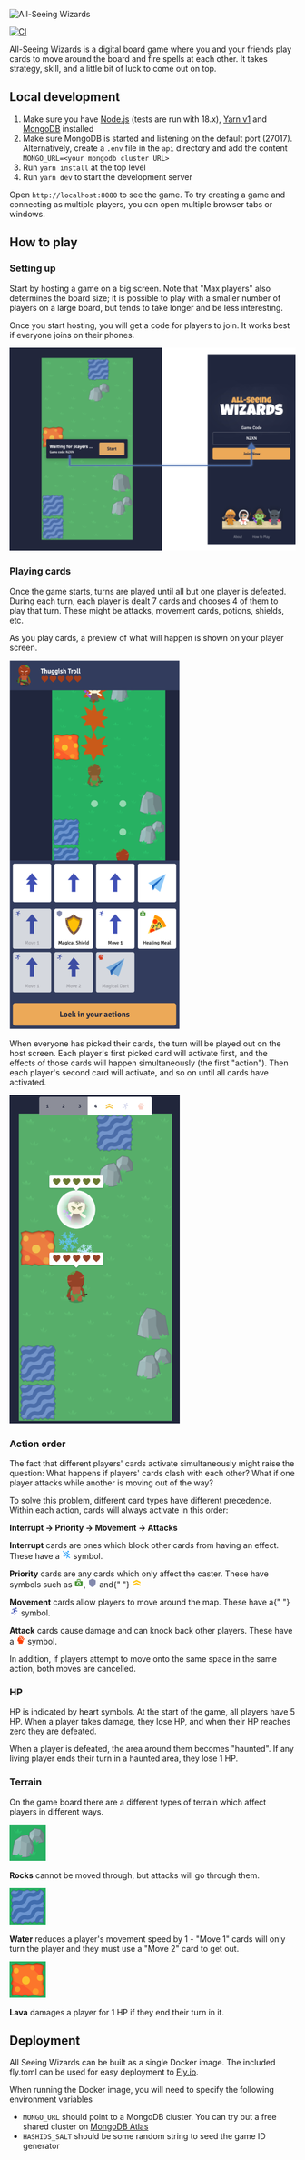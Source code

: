 ![All-Seeing Wizards](https://user-images.githubusercontent.com/1077405/212424854-229b01d2-e52f-4475-9acd-f7b24aa2536b.png)

[![CI](https://github.com/binary-koan/all-seeing-wizards/actions/workflows/ci.yml/badge.svg)](https://github.com/binary-koan/all-seeing-wizards/actions/workflows/ci.yml)

All-Seeing Wizards is a digital board game where you and your friends play cards to move around the board and fire spells at each other. It takes strategy, skill, and a little bit of luck to come out on top.

## Local development

1. Make sure you have [Node.js](https://nodejs.org/) (tests are run with 18.x), [Yarn v1](https://classic.yarnpkg.com/lang/en/) and [MongoDB](https://www.mongodb.com) installed
2. Make sure MongoDB is started and listening on the default port (27017). Alternatively, create a `.env` file in the `api` directory and add the content `MONGO_URL=<your mongodb cluster URL>`
3. Run `yarn install` at the top level
4. Run `yarn dev` to start the development server

Open `http://localhost:8080` to see the game. To try creating a game and connecting as multiple players, you can open multiple browser tabs or windows.

## How to play

### Setting up

Start by hosting a game on a big screen. Note that "Max players" also determines the
board size; it is possible to play with a smaller number of players on a large board,
but tends to take longer and be less interesting.

Once you start hosting, you will get a code for players to join. It works best if
everyone joins on their phones.

<img src="https://raw.githubusercontent.com/binary-koan/all-seeing-wizards/master/client/assets/how-to-play/host-join.png" width="600" />

### Playing cards

Once the game starts, turns are played until all but one player is defeated. During each
turn, each player is dealt 7 cards and chooses 4 of them to play that turn. These might
be attacks, movement cards, potions, shields, etc.

As you play cards, a preview of what will happen is shown on your player screen.

<img src="https://raw.githubusercontent.com/binary-koan/all-seeing-wizards/master/client/assets/how-to-play/cards.png" width="300" />

When everyone has picked their cards, the turn will be played out on the host screen.
Each player's first picked card will activate first, and the effects of those cards will
happen simultaneously (the first "action"). Then each player's second card will
activate, and so on until all cards have activated.

<img src="https://raw.githubusercontent.com/binary-koan/all-seeing-wizards/master/client/assets/how-to-play/host-playback.png" width="300" />

### Action order

The fact that different players' cards activate simultaneously might raise the question:
What happens if players' cards clash with each other? What if one player attacks while
another is moving out of the way?

To solve this problem, different card types have different precedence. Within each
action, cards will always activate in this order:

**Interrupt → Priority → Movement → Attacks**

**Interrupt** cards are ones which block other cards from having an effect.
These have a <img src="https://raw.githubusercontent.com/binary-koan/all-seeing-wizards/master/client/assets/card-types/prevent-actions.png" width="16" height="16" /> symbol.

**Priority** cards are any cards which only affect the caster. These have
symbols such as <img src="https://raw.githubusercontent.com/binary-koan/all-seeing-wizards/master/client/assets/card-types/heal.png" width="16" height="16" />, <img src="https://raw.githubusercontent.com/binary-koan/all-seeing-wizards/master/client/assets/card-types/shield.png" width="16" height="16" /> and{" "}
<img src="https://raw.githubusercontent.com/binary-koan/all-seeing-wizards/master/client/assets/card-types/power-up.png" width="16" height="16" />

**Movement** cards allow players to move around the map. These have a{" "}
<img src="https://raw.githubusercontent.com/binary-koan/all-seeing-wizards/master/client/assets/card-types/move.png" width="16" height="16" /> symbol.

**Attack** cards cause damage and can knock back other players. These have
a <img src="https://raw.githubusercontent.com/binary-koan/all-seeing-wizards/master/client/assets/card-types/attack.png" width="16" height="16" /> symbol.

In addition, if players attempt to move onto the same space in the same action, both
moves are cancelled.

### HP

HP is indicated by heart symbols. At the start of the game, all players have 5 HP. When
a player takes damage, they lose HP, and when their HP reaches zero they are defeated.

When a player is defeated, the area around them becomes "haunted". If any living player
ends their turn in a haunted area, they lose 1 HP.

### Terrain

On the game board there are a different types of terrain which affect players in
different ways.

<img src="https://raw.githubusercontent.com/binary-koan/all-seeing-wizards/master/client/assets/tiles/rocks-0.png" width="64" />

**Rocks** cannot be moved through, but attacks will go through them.

<img src="https://raw.githubusercontent.com/binary-koan/all-seeing-wizards/master/client/assets/tiles/water-0.png" width="64" />

**Water** reduces a player's movement speed by 1 - "Move 1" cards will only
turn the player and they must use a "Move 2" card to get out.

<img src="https://raw.githubusercontent.com/binary-koan/all-seeing-wizards/master/client/assets/tiles/lava-0.png" width="64" />

**Lava** damages a player for 1 HP if they end their turn in it.

## Deployment

All Seeing Wizards can be built as a single Docker image. The included fly.toml can be used for easy deployment to [Fly.io](https://fly.io).

When running the Docker image, you will need to specify the following environment variables

- `MONGO_URL` should point to a MongoDB cluster. You can try out a free shared cluster on [MongoDB Atlas](https://www.mongodb.com/atlas/database)
- `HASHIDS_SALT` should be some random string to seed the game ID generator
